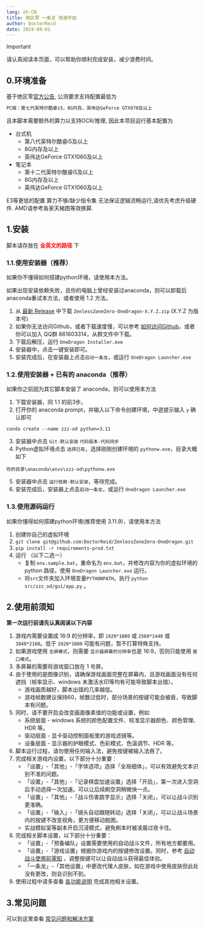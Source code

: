 ```yaml
---
lang: zh-CN
title: 绝区零 一条龙 快速开始
author: DoctorReid
date: 2024-09-01
---
```


> [!important]
> 请认真阅读本页面，可以帮助你顺利完成安装，减少浪费时间。

## 0.环境准备

基于绝区零[官方公告](https://zzz.mihoyo.com/news/124528?category=279), 公测要求支持配置最低为

```bash
PC端：第七代英特尔酷睿i5，8G内存，英伟达GeForce GTX970及以上
```

且本脚本需要额外的算力以支持OCR/推理, 因此本项目运行基本配置为

- 台式机
  - 第八代英特尔酷睿i5及以上
  - 8G内存及以上
  - 英伟达GeForce GTX1060及以上
- 笔记本
  - 第十二代英特尔酷睿i5及以上
  - 8G内存及以上
  - 英伟达GeForce GTX1060及以上

 E3等更低的配置 算力不够/缺少指令集 无法保证逻辑流畅运行,请优先考虑升级硬件. AMD请参考各家天梯图等效换算.

## 1.安装

脚本请存放在 <span style="color:red"><strong>全英文的路径</strong></span> 下

### 1.1.使用安装器（推荐）

如果你不懂得如何搭建python环境，请使用本方法。

如果出现安装依赖失败，且你的电脑上曾经安装过anaconda，则可以卸载后anaconda重试本方法，或者使用 1.2 方法。

1. 从 [最新 Release](https://github.com/DoctorReid/ZenlessZoneZero-OneDragon/releases/latest) 中下载 `ZenlessZoneZero-OneDragon-X.Y.Z.zip` (X.Y.Z 为版本号)
2. 如果你无法访问Github，或者下载速度慢，可以参考 [如何访问Github](../../other/zh/visit_github.md)，或者你可以加入 QQ群 861603314，从群文件中下载。
3. 下载后解压，运行 `OneDragon Installer.exe`
4. 安装器中，点击一键安装即可。 
5. 安装完成后，在安装器上点击`启动一条龙`，或运行 `OneDragon Launcher.exe`

### 1.2.使用安装器 + 已有的 anaconda（推荐）

如果你之前因为其它脚本安装了 anaconda，则可以使用本方法

1. 下载安装器，同 1.1 的前3步。
2. 打开你的 anaconda prompt，并输入以下命令创建环境，中途提示输入 `y` 确认即可
```shell
conda create --name zzz-od python=3.11
```
3. 安装器中点击 `Git-默认安装` `代码版本-代码同步`
4. Python虚拟环境点击 `选择已有`，选择刚刚创建环境的 `pythonw.exe`，目录大概如下
```shell
你的目录\anaconda\envs\zzz-od\pythonw.exe
```
5. 安装器中点击 `运行依赖-默认安装`，等待完成。
6. 安装完成后，安装器上点击`启动一条龙`，或运行 `OneDragon Launcher.exe`

### 1.3.使用源码运行

如果你懂得如何搭建python环境(推荐使用 3.11.9)，请使用本方法

1. 创建你自己的虚拟环境
2. `git clone git@github.com:DoctorReid/ZenlessZoneZero-OneDragon.git`
3. `pip install -r requirements-prod.txt`
4. 运行 （以下二选一）
    - 复制 `env.sample.bat`，重命名为 `env.bat`，并修改内容为你的虚拟环境的 python 路径，使用 `OneDragon Launcher.exe` 运行。
    - 将`src`文件夹加入环境变量`PYTHONPATH`，执行 `python src/zzz_od/gui/app.py` 。

## 2.使用前须知

**第一次运行前请先认真阅读以下内容**

1. 游戏内需要设置成 16:9 的分辨率，即 `1920*1080` 或 `2560*1440` 或 `3840*2160`。低于 `1920*1080` 可能有问题，暂不打算特殊支持。
2. 如果游戏使用 `全屏模式`，则需要 `显示器屏幕的分辨率`也是 16:9，否则只能使用 `窗口模式`。
3. 多屏幕的需要将游戏窗口放在 1 号屏。
4. 由于使用的是图像识别，请确保游戏画面完整在屏幕内，且游戏画面没有任何遮挡（帧率显示、windows 未激活水印等均有可能导致脚本出错）。
   - 游戏画质越好，脚本出错的几率越低。
   - 游戏帧数建议保持60，帧数过低时，部分场景的按键可能会被吞，导致脚本有问题。
5. 同时，请不要开启会改变画面像素值的功能或设置，例如
   - 系统层面 - windows 系统的颜色配置文件、校准显示器颜色、颜色管理、HDR 等。
   - 驱动层面 - 显卡驱动控制面板里的游戏滤镜等。
   - 设备层面 - 显示器的护眼模式、色彩模式、色温调节、HDR 等。
6. 脚本运行过程，请勿使用任何输入法，避免按键被输入法吞了。
7. 完成相关游戏内设置，以下部分十分重要：
   - 「设置」-「其他」-「字体选项」选择「全局细体」，可以有效避免文本识别不准的问题。
   - 「设置」-「其他」-「记录棋盘加速设置」选择「开启」，第一次进入空洞后手动选择一次加速。可以让后续刷空洞稍微快一点。 
   - 「设置」-「其他」-「战斗伤害跳字显示」选择「关闭」，可以让战斗识别更准确。
   - 「设置」-「输入」-「镜头自动跟随转动」选择「关闭」，可以让战斗场景内的按键不改变视角，更方便移动脱困。
   - 实战模拟室等副本开启沉浸模式，避免刷本时被凌晨过夜卡住。 
8. 完成相关脚本设置，以下部分十分重要：
    - 「设置」-「预备编队」设置需要使用的自动战斗文件，所有地方都要用。
    - 「设置」-「游戏设置」根据你游戏内的按键修改设置。同时，参考 [自动战斗使用前需知](docs/feat_battle_assistant.md) ，调整按键可以让自动战斗获得最佳体验。
    - 「一条龙」-「其他设置」中更改代理人皮肤，如在游戏中使用皮肤但此处没有更改，则会识别不到。
10. 使用过程中请多查看 [各功能说明](./docs/feat_one_dragon.md) 完成其他相关设置。

## 3.常见问题


可以到这里查看 [常见问题和解决方案](https://www.kdocs.cn/l/cbSJUUNotJ3Z)
